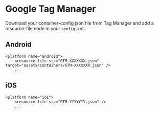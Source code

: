 # Google Tag Manager
Download your container-config json file from Tag Manager and add a resource-file node in your `config.xml`.

## Android
```
<platform name="android">
    <resource-file src="GTM-XXXXXXX.json" target="assets/containers/GTM-XXXXXXX.json" />
    ...
```

## iOS
```
<platform name="ios">
    <resource-file src="GTM-YYYYYYY.json" />
    ...
```
